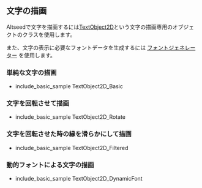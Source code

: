 ﻿
## 文字の描画

Altseedで文字を描画するには[TextObject2D](./../Reference/2D/TextObject2D.md)という文字の描画専用のオブジェクトのクラスを使用します。

また、文字の表示に必要なフォントデータを生成するには [フォントジェネレーター](../Reference/Tool/FontGenerator.md) を使用します。

### 単純な文字の描画

* include_basic_sample TextObject2D_Basic

### 文字を回転させて描画

* include_basic_sample TextObject2D_Rotate

### 文字を回転させた時の縁を滑らかにして描画

* include_basic_sample TextObject2D_Filtered

### 動的フォントによる文字の描画

* include_basic_sample TextObject2D_DynamicFont
